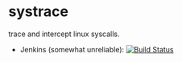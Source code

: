 # systrace
trace and intercept linux syscalls.

 * Jenkins (somewhat unreliable):
   [![Build Status](https://parfunc-ci.sice.indiana.edu/job/systrace-ci/job/master/1/badge/icon)](https://parfunc-ci.sice.indiana.edu/job/systrace-ci/job/master/1/)
